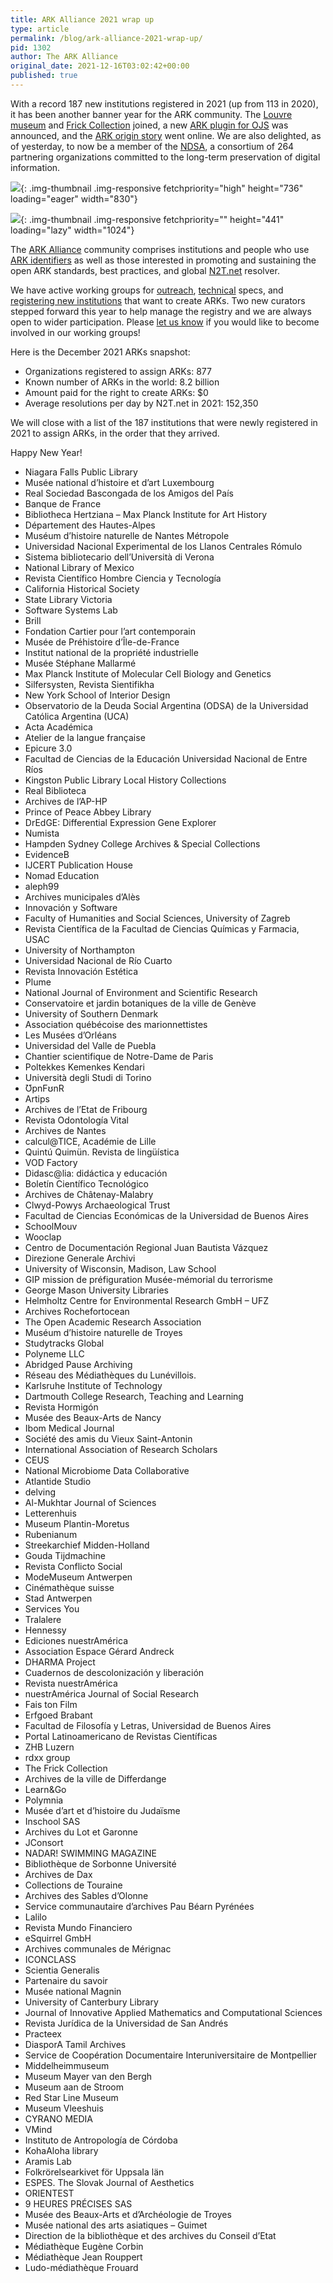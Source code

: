 ```yaml
---
title: ARK Alliance 2021 wrap up
type: article
permalink: /blog/ark-alliance-2021-wrap-up/
pid: 1302
author: The ARK Alliance
original_date: 2021-12-16T03:02:42+00:00
published: true
---
```


With a record 187 new institutions registered in 2021 (up from 113 in 2020),
it has been another banner year for the ARK community. The [Louvre museum] and
[Frick Collection] joined, a new [ARK plugin for OJS] was announced, and the
[ARK origin story] went online. We are also delighted, as of yesterday, to now
be a member of the [NDSA], a consortium of 264 partnering organizations
committed to the long-term preservation of digital information.

![][1]{: .img-thumbnail .img-responsive fetchpriority="high" height="736" loading="eager" width="830"}

![][2]{: .img-thumbnail .img-responsive fetchpriority="" height="441" loading="lazy" width="1024"}

The [ARK Alliance] community comprises institutions and people who use [ARK
identifiers] as well as those interested in promoting and sustaining the open
ARK standards, best practices, and global [N2T.net] resolver.

We have active working groups for [outreach], [technical] specs, and
[registering new institutions] that want to create ARKs. Two new curators
stepped forward this year to help manage the registry and we are always open
to wider participation. Please [let us know] if you would like to become
involved in our working groups!

Here is the December 2021 ARKs snapshot:

-   Organizations registered to assign ARKs: 877
-   Known number of ARKs in the world: 8.2 billion
-   Amount paid for the right to create ARKs: $0
-   Average resolutions per day by N2T.net in 2021: 152,350

We will close with a list of the 187 institutions that were newly registered
in 2021 to assign ARKs, in the order that they arrived.

Happy New Year!

-   Niagara Falls Public Library  
-   Musée national d’histoire et d’art Luxembourg  
-   Real Sociedad Bascongada de los Amigos del País  
-   Banque de France  
-   Bibliotheca Hertziana – Max Planck Institute for Art History  
-   Département des Hautes-Alpes  
-   Muséum d’histoire naturelle de Nantes Métropole  
-   Universidad Nacional Experimental de los Llanos Centrales Rómulo  
-   Sistema bibliotecario dell’Università di Verona  
-   National Library of Mexico  
-   Revista Científico Hombre Ciencia y Tecnología  
-   California Historical Society  
-   State Library Victoria  
-   Software Systems Lab  
-   Brill  
-   Fondation Cartier pour l’art contemporain  
-   Musée de Préhistoire d’Île-de-France  
-   Institut national de la propriété industrielle  
-   Musée Stéphane Mallarmé  
-   Max Planck Institute of Molecular Cell Biology and Genetics  
-   Silfersysten, Revista Sientifikha  
-   New York School of Interior Design  
-   Observatorio de la Deuda Social Argentina (ODSA) de la Universidad Católica Argentina (UCA)  
-   Acta Académica  
-   Atelier de la langue française  
-   Epicure 3.0  
-   Facultad de Ciencias de la Educación Universidad Nacional de Entre Ríos  
-   Kingston Public Library Local History Collections  
-   Real Biblioteca  
-   Archives de l’AP-HP  
-   Prince of Peace Abbey Library  
-   DrEdGE: Differential Expression Gene Explorer  
-   Numista  
-   Hampden Sydney College Archives & Special Collections  
-   EvidenceB  
-   IJCERT Publication House  
-   Nomad Education  
-   aleph99  
-   Archives municipales d’Alès  
-   Innovación y Software  
-   Faculty of Humanities and Social Sciences, University of Zagreb  
-   Revista Científica de la Facultad de Ciencias Químicas y Farmacia, USAC  
-   University of Northampton  
-   Universidad Nacional de Río Cuarto  
-   Revista Innovación Estética  
-   Plume  
-   National Journal of Environment and Scientific Research  
-   Conservatoire et jardin botaniques de la ville de Genève  
-   University of Southern Denmark  
-   Association québécoise des marionnettistes  
-   Les Musées d’Orléans  
-   Universidad del Valle de Puebla  
-   Chantier scientifique de Notre-Dame de Paris  
-   Poltekkes Kemenkes Kendari  
-   Università degli Studi di Torino  
-   ƱpnFʊnR  
-   Artips  
-   Archives de l’Etat de Fribourg  
-   Revista Odontología Vital  
-   Archives de Nantes  
-   calcul@TICE, Académie de Lille  
-   Quintú Quimün. Revista de lingüística  
-   VOD Factory  
-   Didasc@lia: didáctica y educación  
-   Boletín Científico Tecnológico  
-   Archives de Châtenay-Malabry  
-   Clwyd-Powys Archaeological Trust  
-   Facultad de Ciencias Económicas de la Universidad de Buenos Aires  
-   SchoolMouv  
-   Wooclap  
-   Centro de Documentación Regional Juan Bautista Vázquez  
-   Direzione Generale Archivi  
-   University of Wisconsin, Madison, Law School  
-   GIP mission de préfiguration Musée-mémorial du terrorisme  
-   George Mason University Libraries  
-   Helmholtz Centre for Environmental Research GmbH – UFZ  
-   Archives Rochefortocean  
-   The Open Academic Research Association  
-   Muséum d’histoire naturelle de Troyes  
-   Studytracks Global  
-   Polyneme LLC  
-   Abridged Pause Archiving  
-   Réseau des Médiathèques du Lunévillois.  
-   Karlsruhe Institute of Technology  
-   Dartmouth College Research, Teaching and Learning  
-   Revista Hormigón  
-   Musée des Beaux-Arts de Nancy  
-   Ibom Medical Journal  
-   Société des amis du Vieux Saint-Antonin  
-   International Association of Research Scholars  
-   CEUS  
-   National Microbiome Data Collaborative  
-   Atlantide Studio  
-   delving  
-   Al-Mukhtar Journal of Sciences  
-   Letterenhuis  
-   Museum Plantin-Moretus  
-   Rubenianum  
-   Streekarchief Midden-Holland  
-   Gouda Tijdmachine  
-   Revista Conflicto Social  
-   ModeMuseum Antwerpen  
-   Cinémathèque suisse  
-   Stad Antwerpen  
-   Services You  
-   Tralalere  
-   Hennessy  
-   Ediciones nuestrAmérica  
-   Association Espace Gérard Andreck  
-   DHARMA Project  
-   Cuadernos de descolonización y liberación  
-   Revista nuestrAmérica  
-   nuestrAmérica Journal of Social Research  
-   Fais ton Film  
-   Erfgoed Brabant  
-   Facultad de Filosofía y Letras, Universidad de Buenos Aires  
-   Portal Latinoamericano de Revistas Científicas  
-   ZHB Luzern  
-   rdxx group  
-   The Frick Collection  
-   Archives de la ville de Differdange  
-   Learn&Go  
-   Polymnia  
-   Musée d’art et d’histoire du Judaïsme  
-   Inschool SAS  
-   Archives du Lot et Garonne  
-   JConsort  
-   NADAR! SWIMMING MAGAZINE  
-   Bibliothèque de Sorbonne Université  
-   Archives de Dax  
-   Collections de Touraine  
-   Archives des Sables d’Olonne  
-   Service communautaire d’archives Pau Béarn Pyrénées  
-   Lalilo  
-   Revista Mundo Financiero  
-   eSquirrel GmbH  
-   Archives communales de Mérignac  
-   ICONCLASS  
-   Scientia Generalis  
-   Partenaire du savoir  
-   Musée national Magnin  
-   University of Canterbury Library  
-   Journal of Innovative Applied Mathematics and Computational Sciences  
-   Revista Jurídica de la Universidad de San Andrés  
-   Practeex  
-   DiasporA Tamil Archives  
-   Service de Coopération Documentaire Interuniversitaire de Montpellier  
-   Middelheimmuseum  
-   Museum Mayer van den Bergh  
-   Museum aan de Stroom  
-   Red Star Line Museum  
-   Museum Vleeshuis  
-   CYRANO MEDIA  
-   VMind  
-   Instituto de Antropología de Córdoba  
-   KohaAloha library  
-   Aramis Lab  
-   Folkrörelsearkivet för Uppsala län  
-   ESPES. The Slovak Journal of Aesthetics  
-   ORIENTEST  
-   9 HEURES PRÉCISES SAS  
-   Musée des Beaux-Arts et d’Archéologie de Troyes  
-   Musée national des arts asiatiques – Guimet  
-   Direction de la bibliothèque et des archives du Conseil d’Etat  
-   Médiathèque Eugène Corbin  
-   Médiathèque Jean Rouppert  
-   Ludo-médiathèque Frouard

[Louvre museum]: /blog/the-louvre-collection-goes-online-with-483000-arks/
[Frick Collection]: /blog/the-frick-collection-to-use-arks/
[ARK plugin for OJS]: /blog/announcing-an-ark-plugin-for-open-journal-systems-ojs/
[ARK origin story]: /blog/the-ark-origin-story/
[NDSA]: https://ndsa.org
[1]: /assets/images/posts/2021-12-16-ark-alliance-2021-wrap-up/image-1.png
[2]: /assets/images/posts/2021-12-16-ark-alliance-2021-wrap-up/image.png
[ARK Alliance]: /
[ARK identifiers]: https://en.wikipedia.org/wiki/Archival_Resource_Key
[N2T.net]: https://n2t.net/
[outreach]: https://wiki.lyrasis.org/display/ARKs/Outreach+Working+Group
[technical]: https://wiki.lyrasis.org/display/ARKs/Technical+Working+Group
[registering new institutions]: https://wiki.lyrasis.org/display/ARKs/NAAN+Registry+Working+Group
[let us know]: /contact-us
